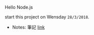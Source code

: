 Hello Node.js

start this project on Wensday `28/3/2018`.


- Notes: 筆記 [link](https://github.com/AntonisX/xNode/blob/master/Notes.md)
